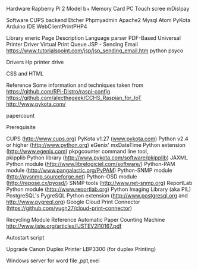 Hardware
Rapberry Pi 2 Model b+
Memory Card
PC 
Touch scree mDislpay


Software
CUPS backend
Etcher
Phpmyadmin
Apache2
Mysql
Atom
PyKota
Arduino IDE
WebClientPrintPHP4

Library
eneric Page Description Language parser
PDF-Based Universal Printer Driver
Virtual Print Queue
JSP - Sending Email
https://www.tutorialspoint.com/jsp/jsp_sending_email.htm
python psyco

Drivers
Hp printer drive


CSS and HTML 

Reference
Some information and techniques taken from
https://github.com/RPi-Distro/raspi-config
https://github.com/alecthegeek/CCHS_Raspian_for_IoT
http://www.pykota.com/




papercount






Prerequisite

CUPS (http://www.cups.org)
PyKota v1.27 (www.pykota.com)
Python v2.4 or higher (http://www.python.org)
eGenix' mxDateTime Python extension (http://www.egenix.com)
pkpgcounter command line tool,  
pkipplib Python library (http://www.pykota.com/software/pkipplib)
JAXML Python module (http://www.librelogiciel.com/software/)
Python-PAM module (http://www.pangalactic.org/PyPAM)
Python-SNMP module (http://pysnmp.sourceforge.net)
Python-OSD module (http://repose.cx/pyosd/)
SNMP tools (http://www.net-snmp.org)
ReportLab Python module (http://www.reportlab.org)
Python Imaging Library (aka PIL)
PostgreSQL's PygreSQL Python extension (http://www.postgresql.org and http://www.pygreql.org)
Google Cloud Print Connector (https://github.com/yugn27/cloud-print-connector)


Recycling Module
Reference
Automatic Paper Counting Machine 
http://www.ijste.org/articles/IJSTEV2I10167.pdf



Autostart script


Upgrade
Canon Duplex Printer LBP3300 (for duplex Printing)


Windows server
for word file ,ppt,exel
 
